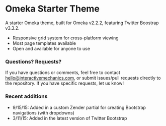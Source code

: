 Omeka Starter Theme
===================

A starter Omeka theme, built for Omeka v2.2.2, featuring Twitter Boostrap v3.3.2.

*  Responsive grid system for cross-platform viewing
*  Most page templates available
*  Open and available for anyone to use

### Questions? Requests?
If you have questions or comments, feel free to contact hello@interactivemechanics.com, or submit issues/pull requests directly to the repository. If you have specific requests, let us know!

### Recent additions
*  9/15/15: Added in a custom Zender partial for creating Bootstrap navigations (with dropdowns)
*  3/11/15: Added in the latest version of Twitter Bootstrap

